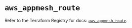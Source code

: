 # `aws_appmesh_route`

Refer to the Terraform Registry for docs: [`aws_appmesh_route`](https://registry.terraform.io/providers/hashicorp/aws/6.11.0/docs/resources/appmesh_route).

